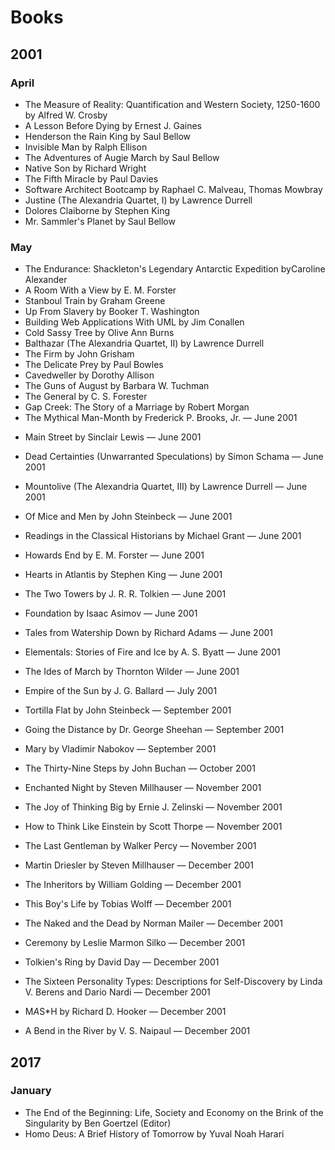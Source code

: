 # Books

## 2001

### April
* The Measure of Reality: Quantification and Western Society, 1250-1600 by Alfred W. Crosby
* A Lesson Before Dying by Ernest J. Gaines
* Henderson the Rain King by Saul Bellow
* Invisible Man by Ralph Ellison
* The Adventures of Augie March by Saul Bellow
* Native Son by Richard Wright
* The Fifth Miracle by Paul Davies
* Software Architect Bootcamp by Raphael C. Malveau, Thomas Mowbray
* Justine (The Alexandria Quartet, I) by Lawrence Durrell
* Dolores Claiborne by Stephen King
* Mr. Sammler's Planet by Saul Bellow

### May

* The Endurance: Shackleton's Legendary Antarctic Expedition byCaroline Alexander
* A Room With a View by E. M. Forster
* Stanboul Train by Graham Greene
* Up From Slavery by Booker T. Washington
* Building Web Applications With UML by Jim Conallen
* Cold Sassy Tree by Olive Ann Burns
* Balthazar (The Alexandria Quartet, II) by Lawrence Durrell
* The Firm by John Grisham
* The Delicate Prey by Paul Bowles
* Cavedweller by Dorothy Allison
* The Guns of August by Barbara W. Tuchman
* The General by C. S. Forester
* Gap Creek: The Story of a Marriage by Robert Morgan
* The Mythical Man-Month by Frederick P. Brooks, Jr.</span> &mdash; June 2001<br/>
	</p>
	</li>
* Main Street by Sinclair Lewis</span> &mdash; June 2001<br/>
	</p>
	</li>
* Dead Certainties (Unwarranted Speculations) by Simon Schama</span> &mdash; June 2001<br/>
	</p>
	</li>
* Mountolive (The Alexandria Quartet, III) by Lawrence Durrell</span> &mdash; June 2001<br/>
	</p>
	</li>
* Of Mice and Men by John Steinbeck</span> &mdash; June 2001<br/>
	</p>
	</li>
* Readings in the Classical Historians by Michael Grant</span> &mdash; June 2001<br/>
	</p>
	</li>
* Howards End by E. M. Forster</span> &mdash; June 2001<br/>
	</p>
	</li>
* Hearts in Atlantis by Stephen King</span> &mdash; June 2001<br/>
	</p>
	</li>
* The Two Towers by J. R. R. Tolkien</span> &mdash; June 2001<br/>
	</p>
	</li>
* Foundation by Isaac Asimov</span> &mdash; June 2001<br/>
	</p>
	</li>
* Tales from Watership Down by Richard Adams</span> &mdash; June 2001<br/>
	</p>
	</li>
* Elementals: Stories of Fire and Ice by A. S. Byatt</span> &mdash; June 2001<br/>
	</p>
	</li>
* The Ides of March by Thornton Wilder</span> &mdash; June 2001<br/>
	</p>
	</li>
* Empire of the Sun by J. G. Ballard</span> &mdash; July 2001<br/>
	</p>
	</li>
* Tortilla Flat by John Steinbeck</span> &mdash; September 2001<br/>
	</p>
	</li>
* Going the Distance by Dr. George Sheehan</span> &mdash; September 2001<br/>
	</p>
	</li>
* Mary by Vladimir Nabokov</span> &mdash; September 2001<br/>
	</p>
	</li>
* The Thirty-Nine Steps by John Buchan</span> &mdash; October 2001<br/>
	</p>
	</li>
* Enchanted Night by Steven Millhauser</span> &mdash; November 2001<br/>
	</p>
	</li>
* The Joy of Thinking Big by Ernie J. Zelinski</span> &mdash; November 2001<br/>
	</p>
	</li>
* How to Think Like Einstein by Scott Thorpe</span> &mdash; November 2001<br/>
	</p>
	</li>
* The Last Gentleman by Walker Percy</span> &mdash; November 2001<br/>
	</p>
	</li>
* Martin Driesler by Steven Millhauser</span> &mdash; December 2001<br/>
	</p>
	</li>
* The Inheritors by William Golding</span> &mdash; December 2001<br/>
	</p>
	</li>
* This Boy's Life by Tobias Wolff</span> &mdash; December 2001<br/>
	</p>
	</li>
* The Naked and the Dead by Norman Mailer</span> &mdash; December 2001<br/>
	</p>
	</li>
* Ceremony by Leslie Marmon Silko</span> &mdash; December 2001<br/>
	</p>
	</li>
* Tolkien's Ring by David Day</span> &mdash; December 2001<br/>
	</p>
	</li>
* The Sixteen Personality Types: Descriptions for Self-Discovery by Linda V. Berens and Dario Nardi</span> &mdash; December 2001<br/>
	</p>
	</li>
* M*A*S*H by Richard D. Hooker</span> &mdash; December 2001<br/>
	</p>
	</li>
* A Bend in the River by V. S. Naipaul</span> &mdash; December 2001<br/>
	</p>
	</li>
	

## 2017

### January
* The End of the Beginning: Life, Society and Economy on the Brink of the Singularity by Ben Goertzel (Editor)
* Homo Deus: A Brief History of Tomorrow  by Yuval Noah Harari